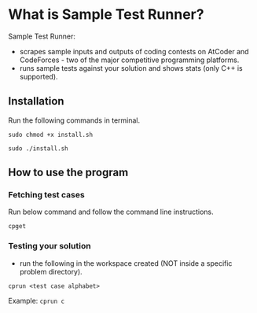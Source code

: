 # What is Sample Test Runner?

Sample Test Runner:

- scrapes sample inputs and outputs of coding contests on AtCoder and CodeForces - two of the major
  competitive programming platforms.
- runs sample tests against your solution and shows stats (only C++ is supported).

## Installation

Run the following commands in terminal.

```
sudo chmod +x install.sh
```

```
sudo ./install.sh
```

## How to use the program

### Fetching test cases

Run below command and follow the command line instructions.

```
cpget
```

### Testing your solution

- run the following in the workspace created (NOT inside a specific problem directory).

```
cprun <test case alphabet>
```

Example: `cprun c`